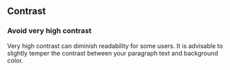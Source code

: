 ## Contrast

### Avoid very high contrast
Very high contrast can diminish readability for some users. It is advisable to slightly temper the contrast between your paragraph text and background color.